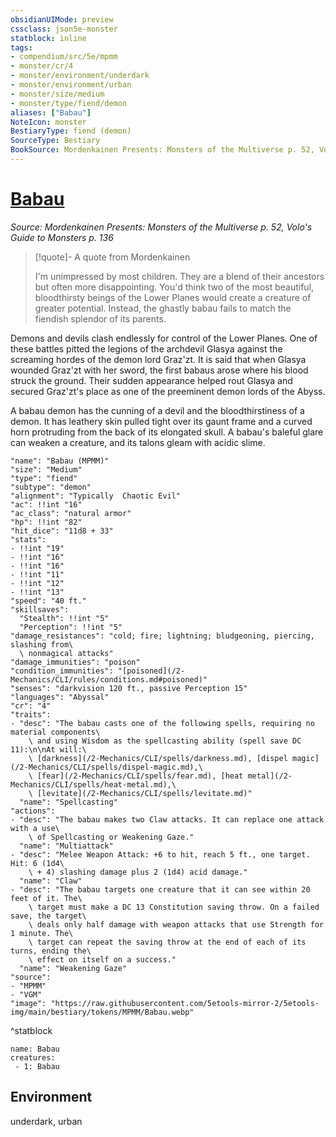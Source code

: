 ```yaml
---
obsidianUIMode: preview
cssclass: json5e-monster
statblock: inline
tags:
- compendium/src/5e/mpmm
- monster/cr/4
- monster/environment/underdark
- monster/environment/urban
- monster/size/medium
- monster/type/fiend/demon
aliases: ["Babau"]
NoteIcon: monster
BestiaryType: fiend (demon)
SourceType: Bestiary
BookSource: Mordenkainen Presents: Monsters of the Multiverse p. 52, Volo's Guide to Monsters p. 136
---
```

# [Babau](2-Mechanics/CLI/bestiary/fiend/babau-mpmm.md)
*Source: Mordenkainen Presents: Monsters of the Multiverse p. 52, Volo's Guide to Monsters p. 136*  

> [!quote]- A quote from Mordenkainen  
> 
> I'm unimpressed by most children. They are a blend of their ancestors but often more disappointing. You'd think two of the most beautiful, bloodthirsty beings of the Lower Planes would create a creature of greater potential. Instead, the ghastly babau fails to match the fiendish splendor of its parents.

Demons and devils clash endlessly for control of the Lower Planes. One of these battles pitted the legions of the archdevil Glasya against the screaming hordes of the demon lord Graz'zt. It is said that when Glasya wounded Graz'zt with her sword, the first babaus arose where his blood struck the ground. Their sudden appearance helped rout Glasya and secured Graz'zt's place as one of the preeminent demon lords of the Abyss.

A babau demon has the cunning of a devil and the bloodthirstiness of a demon. It has leathery skin pulled tight over its gaunt frame and a curved horn protruding from the back of its elongated skull. A babau's baleful glare can weaken a creature, and its talons gleam with acidic slime.

```statblock
"name": "Babau (MPMM)"
"size": "Medium"
"type": "fiend"
"subtype": "demon"
"alignment": "Typically  Chaotic Evil"
"ac": !!int "16"
"ac_class": "natural armor"
"hp": !!int "82"
"hit_dice": "11d8 + 33"
"stats":
- !!int "19"
- !!int "16"
- !!int "16"
- !!int "11"
- !!int "12"
- !!int "13"
"speed": "40 ft."
"skillsaves":
  "Stealth": !!int "5"
  "Perception": !!int "5"
"damage_resistances": "cold; fire; lightning; bludgeoning, piercing, slashing from\
  \ nonmagical attacks"
"damage_immunities": "poison"
"condition_immunities": "[poisoned](/2-Mechanics/CLI/rules/conditions.md#poisoned)"
"senses": "darkvision 120 ft., passive Perception 15"
"languages": "Abyssal"
"cr": "4"
"traits":
- "desc": "The babau casts one of the following spells, requiring no material components\
    \ and using Wisdom as the spellcasting ability (spell save DC 11):\n\nAt will:\
    \ [darkness](/2-Mechanics/CLI/spells/darkness.md), [dispel magic](/2-Mechanics/CLI/spells/dispel-magic.md),\
    \ [fear](/2-Mechanics/CLI/spells/fear.md), [heat metal](/2-Mechanics/CLI/spells/heat-metal.md),\
    \ [levitate](/2-Mechanics/CLI/spells/levitate.md)"
  "name": "Spellcasting"
"actions":
- "desc": "The babau makes two Claw attacks. It can replace one attack with a use\
    \ of Spellcasting or Weakening Gaze."
  "name": "Multiattack"
- "desc": "Melee Weapon Attack: +6 to hit, reach 5 ft., one target. Hit: 6 (1d4\
    \ + 4) slashing damage plus 2 (1d4) acid damage."
  "name": "Claw"
- "desc": "The babau targets one creature that it can see within 20 feet of it. The\
    \ target must make a DC 13 Constitution saving throw. On a failed save, the target\
    \ deals only half damage with weapon attacks that use Strength for 1 minute. The\
    \ target can repeat the saving throw at the end of each of its turns, ending the\
    \ effect on itself on a success."
  "name": "Weakening Gaze"
"source":
- "MPMM"
- "VGM"
"image": "https://raw.githubusercontent.com/5etools-mirror-2/5etools-img/main/bestiary/tokens/MPMM/Babau.webp"
```
^statblock

```encounter-table
name: Babau
creatures:
 - 1: Babau
```

## Environment

underdark, urban